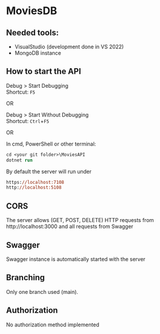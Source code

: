 # MoviesDB
## Needed tools:
- VisualStudio (development done in VS 2022)
- MongoDB instance

## How to start the API

Debug > Start Debugging  
Shortcut: `F5`

OR

Debug > Start Without Debugging  
Shortcut: `Ctrl`+`F5`

OR

In cmd, PowerShell or other terminal:

```ps
cd <your git folder>\MoviesAPI
dotnet run
```

By default the server will run under
```ps
https://localhost:7108
http://localhost:5108
```

## CORS
The server allows (GET, POST, DELETE) HTTP requests from http://localhost:3000 and all requests from Swagger

## Swagger
Swagger instance is automatically started with the server

## Branching
Only one branch used (main).

## Authorization
No authorization method implemented

